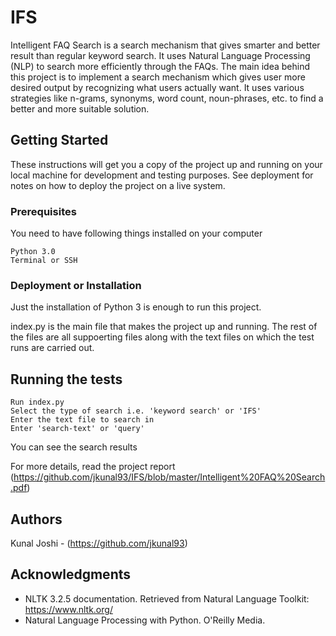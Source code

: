 # IFS

Intelligent FAQ Search is a search mechanism that gives smarter and better result than regular keyword search. It
uses Natural Language Processing (NLP) to search more efficiently through the FAQs. The main idea behind this
project is to implement a search mechanism which gives user more desired output by recognizing what users
actually want. It uses various strategies like n-grams, synonyms, word count, noun-phrases, etc. to find a better
and more suitable solution.

## Getting Started

These instructions will get you a copy of the project up and running on your local machine for development and testing purposes. See deployment for notes on how to deploy the project on a live system.

### Prerequisites

You need to have following things installed on your computer
```
Python 3.0
Terminal or SSH
```

### Deployment or Installation

Just the installation of Python 3 is enough to run this project.

index.py is the main file that makes the project up and running. The rest of the files are all suppoerting files along with the text files on which the test runs are carried out.

## Running the tests

```
Run index.py
Select the type of search i.e. 'keyword search' or 'IFS'
Enter the text file to search in
Enter 'search-text' or 'query'
```
You can see the search results

For more details, read the project report (https://github.com/jkunal93/IFS/blob/master/Intelligent%20FAQ%20Search.pdf)

## Authors

Kunal Joshi - (https://github.com/jkunal93)

## Acknowledgments

* NLTK 3.2.5 documentation. Retrieved from Natural Language Toolkit: https://www.nltk.org/
* Natural Language Processing with Python. O'Reilly Media.

